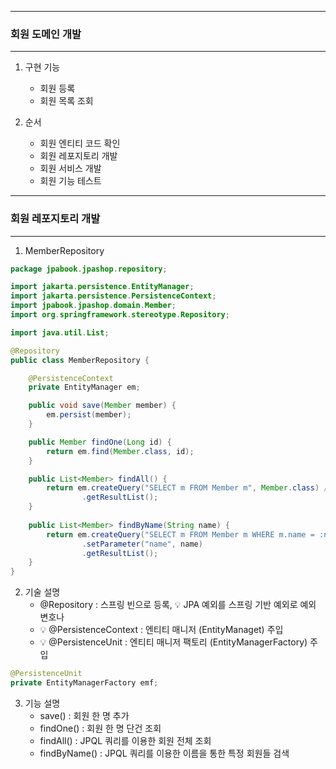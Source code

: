 -----
### 회원 도메인 개발
-----
1. 구현 기능
   - 회원 등록
   - 회원 목록 조회

2. 순서
   - 회원 엔티티 코드 확인
   - 회원 레포지토리 개발
   - 회원 서비스 개발
   - 회원 기능 테스트

-----
### 회원 레포지토리 개발
-----
1. MemberRepository
```java
package jpabook.jpashop.repository;

import jakarta.persistence.EntityManager;
import jakarta.persistence.PersistenceContext;
import jpabook.jpashop.domain.Member;
import org.springframework.stereotype.Repository;

import java.util.List;

@Repository
public class MemberRepository {

    @PersistenceContext
    private EntityManager em;

    public void save(Member member) {
        em.persist(member);
    }

    public Member findOne(Long id) {
        return em.find(Member.class, id);
    }

    public List<Member> findAll() {
        return em.createQuery("SELECT m FROM Member m", Member.class) // Entity 객체 대상으로 조회
                .getResultList();
    }
    
    public List<Member> findByName(String name) {
        return em.createQuery("SELECT m FROM Member m WHERE m.name = :name", Member.class)
                .setParameter("name", name)
                .getResultList();
    }
}
```

2. 기술 설명
   - @Repository : 스프링 빈으로 등록, 💡 JPA 예외를 스프링 기반 예외로 예외 변호나
   - 💡 @PersistenceContext : 엔티티 매니저 (EntityManaget) 주입
   - 💡 @PersistenceUnit : 엔티티 매니저 팩토리 (EntityManagerFactory) 주입
```java
@PersistenceUnit
private EntityManagerFactory emf;
```

3. 기능 설명
   - save() : 회원 한 명 추가
   - findOne() : 회원 한 명 단건 조회
   - findAll() : JPQL 쿼리를 이용한 회원 전체 조회
   - findByName() : JPQL 쿼리를 이용한 이름을 통한 특정 회원들 검색
